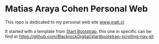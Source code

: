 # Matias Araya Cohen Personal Web

This repo is dedicated to my personal web site www.mati.cl

It started with a template from [Start Bootstrap](http://startbootstrap.com/template-overviews/), this one in specific can be find at https://github.com/BlackrockDigital/startbootstrap-scrolling-nav.git
